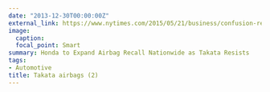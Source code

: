 ```yaml
---
date: "2013-12-30T00:00:00Z"
external_link: https://www.nytimes.com/2015/05/21/business/confusion-reigns-in-airbag-recall.html
image:
  caption: 
  focal_point: Smart
summary: Honda to Expand Airbag Recall Nationwide as Takata Resists 
tags:
- Automotive
title: Takata airbags (2)
---
```

